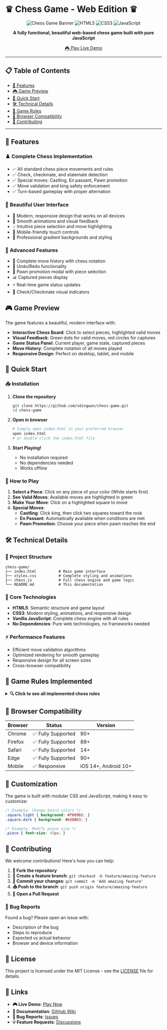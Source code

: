 # ♛ Chess Game - Web Edition ♛

<div align="center">

![Chess Game Banner](https://img.shields.io/badge/Chess-Game-blue?style=for-the-badge&logo=chess.com)
![HTML5](https://img.shields.io/badge/HTML5-E34F26?style=for-the-badge&logo=html5&logoColor=white)
![CSS3](https://img.shields.io/badge/CSS3-1572B6?style=for-the-badge&logo=css3&logoColor=white)
![JavaScript](https://img.shields.io/badge/JavaScript-F7DF1E?style=for-the-badge&logo=javascript&logoColor=black)

**A fully functional, beautiful web-based chess game built with pure JavaScript**

[🎮 Play Live Demo](https://sdingwan.github.io/chess-game)

</div>

---

## 📋 Table of Contents

- [🌟 Features](#features)
- [🎮 Game Preview](#game-preview)
- [🚀 Quick Start](#quick-start)
- [🛠️ Technical Details](#technical-details)
- [🎪 Game Rules](#game-rules-implemented)
- [📱 Browser Compatibility](#browser-compatibility)
- [🤝 Contributing](#contributing)

---

## 🌟 Features

### ♟️ **Complete Chess Implementation**
- ✅ All standard chess piece movements and rules
- ✅ Check, checkmate, and stalemate detection
- ✅ Special moves: Castling, En passant, Pawn promotion
- ✅ Move validation and king safety enforcement
- ✅ Turn-based gameplay with proper alternation

### 🎨 **Beautiful User Interface**
- 🎯 Modern, responsive design that works on all devices
- 🌈 Smooth animations and visual feedback
- 💡 Intuitive piece selection and move highlighting
- 📱 Mobile-friendly touch controls
- 🎪 Professional gradient backgrounds and styling

### 🚀 **Advanced Features**
- 📝 Complete move history with chess notation
- 🔄 Undo/Redo functionality
- 👑 Pawn promotion modal with piece selection
- 📊 Captured pieces display
- ⚡ Real-time game status updates
- 🔔 Check/Checkmate visual indicators

## 🎮 Game Preview

The game features a beautiful, modern interface with:
- **Interactive Chess Board**: Click to select pieces, highlighted valid moves
- **Visual Feedback**: Green dots for valid moves, red circles for captures
- **Game Status Panel**: Current player, game state, captured pieces
- **Move History**: Complete notation of all moves played
- **Responsive Design**: Perfect on desktop, tablet, and mobile

## 🚀 Quick Start

### 📥 Installation

1. **Clone the repository**
   ```bash
   git clone https://github.com/sdingwan/chess-game.git
   cd chess-game
   ```

2. **Open in browser**
   ```bash
   # Simply open index.html in your preferred browser
   open index.html
   # or double-click the index.html file
   ```

3. **Start Playing!**
   - No installation required
   - No dependencies needed
   - Works offline

### 🎯 How to Play

1. **Select a Piece**: Click on any piece of your color (White starts first)
2. **See Valid Moves**: Available moves are highlighted in green
3. **Make Your Move**: Click on a highlighted square to move
4. **Special Moves**: 
   - **Castling**: Click king, then click two squares toward the rook
   - **En Passant**: Automatically available when conditions are met
   - **Pawn Promotion**: Choose your piece when pawn reaches the end

## 🛠️ Technical Details

### 📁 Project Structure
```
chess-game/
├── index.html          # Main game interface
├── styles.css          # Complete styling and animations
├── chess.js            # Full chess engine and game logic
└── README.md           # This documentation
```

### 🎯 Core Technologies
- **HTML5**: Semantic structure and game layout
- **CSS3**: Modern styling, animations, and responsive design
- **Vanilla JavaScript**: Complete chess engine with all rules
- **No Dependencies**: Pure web technologies, no frameworks needed

### ⚡ Performance Features
- Efficient move validation algorithms
- Optimized rendering for smooth gameplay
- Responsive design for all screen sizes
- Cross-browser compatibility

## 🎪 Game Rules Implemented

<details>
<summary><b>🔍 Click to see all implemented chess rules</b></summary>

### Standard Piece Movements
- **♟️ Pawns**: Forward movement, diagonal capture, two-square initial move
- **🏰 Rooks**: Horizontal and vertical movement
- **🐎 Knights**: L-shaped movement pattern
- **⛪ Bishops**: Diagonal movement
- **👸 Queen**: Combined rook and bishop movement
- **♔ King**: One square in any direction

### Special Rules
- **🏰 Castling**: Both kingside and queenside castling
- **👻 En Passant**: Special pawn capture rule
- **👑 Pawn Promotion**: Promote to Queen, Rook, Bishop, or Knight
- **⚠️ Check Detection**: Automatic check detection and highlighting
- **🏁 Checkmate**: Game end when king cannot escape check
- **🤝 Stalemate**: Draw when no legal moves available

</details>

## 📱 Browser Compatibility

| Browser | Status | Version |
|---------|--------|---------|
| Chrome | ✅ Fully Supported | 90+ |
| Firefox | ✅ Fully Supported | 88+ |
| Safari | ✅ Fully Supported | 14+ |
| Edge | ✅ Fully Supported | 90+ |
| Mobile | ✅ Responsive | iOS 14+, Android 10+ |

## 🎨 Customization

The game is built with modular CSS and JavaScript, making it easy to customize:

```css
/* Example: Change board colors */
.square.light { background: #f0d9b5; }
.square.dark { background: #b58863; }

/* Example: Modify piece size */
.piece { font-size: 45px; }
```

## 🤝 Contributing

We welcome contributions! Here's how you can help:

1. **🍴 Fork the repository**
2. **🌟 Create a feature branch**: `git checkout -b feature/amazing-feature`
3. **💾 Commit your changes**: `git commit -m 'Add amazing feature'`
4. **📤 Push to the branch**: `git push origin feature/amazing-feature`
5. **🎉 Open a Pull Request**

### 🐛 Bug Reports
Found a bug? Please open an issue with:
- Description of the bug
- Steps to reproduce
- Expected vs actual behavior
- Browser and device information

## 📄 License

This project is licensed under the MIT License - see the [LICENSE](LICENSE) file for details.

## 🔗 Links

- **🎮 Live Demo**: [Play Now](https://sdingwan.github.io/chess-game)
- **📖 Documentation**: [GitHub Wiki](https://github.com/sdingwan/chess-game/wiki)
- **🐛 Bug Reports**: [Issues](https://github.com/sdingwan/chess-game/issues)
- **💡 Feature Requests**: [Discussions](https://github.com/sdingwan/chess-game/discussions)

